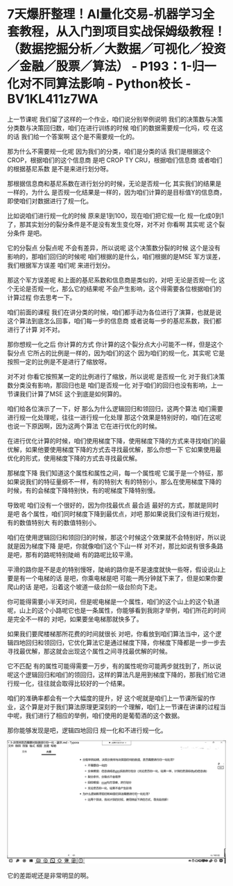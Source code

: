 # 7天爆肝整理！AI量化交易-机器学习全套教程，从入门到项目实战保姆级教程！（数据挖掘分析／大数据／可视化／投资／金融／股票／算法） - P193：1-归一化对不同算法影响 - Python校长 - BV1KL411z7WA

上一节课呢 我们留了这样的一个作业，咱们说分别举例说明 我们的决策数与决策分类数与决策回归数，咱们在进行训练的时候 咱们的数据需要规一化吗，哎 在这的话 我们给一个答案啊 这个是不需要规一化的。

那为什么不需要规一化呢 因为我们的分类，咱们是分类的话 我们是根据这个CROP，根据咱们的这个信息商 是吧 CROP TY CRU，根据咱们信息商 或者咱们的根据基尼系数 是不是来进行划分呀。

那根据信息商和基尼系数在进行划分的时候，无论是否规一化 其实我们的结果是一样的，为什么 是否规一化结果是一样的，因为咱们计算的是目标值Y的信息商，即使咱们对数据进行了规一化。

比如说咱们进行规一化的时候 原来是1到100，现在咱们把它规一化 规一化成0到1了，那其实划分的裂分条件是不是没有发生变化呀，对不对 你看啊 其实呢 这个裂分条件 是吧。

它的分裂点 分裂点呢 不会有差异，所以说呢 这个决策数分裂的时候 这个是没有影响的，那咱们回归的时候呢 咱们根据的是什么，咱们根据的是MSE 军方误差，我们根据军方误差 咱们呢 来进行划分。

那这个军方误差呢 和上面的基尼系数和信息商是类似的，对吧 无论是否规一化 这个无论是否规一化，那么它的结果呢 不会产生影响，这个得需要各位根据咱们的计算过程 你去思考一下。

咱们前面的课程 我们在讲分类的时候，咱们都手动为各位进行了演算，也就是说这个算法到底怎么回事，咱们每一步的信息商 或者说每一步的基尼系数，我们都进行了计算 对不对。

那你想规一化之后 你计算的方式 你计算的这个裂分点大小可能不一样，但是这个裂分点 它所占的比例是一样的，因为咱们的这个 因为咱们的规一化，其实呢 它是按照一定的比例是不是进行了缩放呀。

对不对 你看它按照某一定的比例进行了缩放，所以说呢 是否规一化 对于我们决策数分类没有影响，那回归也是 咱们是否规一化 对于咱们的回归也没有影响，上一节课我们计算了MSE 这个到底是如何算的。

咱们给各位演示了一下，好 那么为什么逻辑回归和领回归，这两个算法 咱们需要进行规一化处理呢，往往一进行规一化处理 那这个效果是特别好的，咱们在这呢 也说一下原因啊，因为这两个算法 它在进行优化的时候。

在进行优化计算的时候，咱们使用梯度下降，使用梯度下降的方式来寻找咱们的最优解，如果他要使用梯度下降的方式去寻找最优解，那么你想一下 它如果使用最优化的形式，使用梯度下降的方式去寻找最优解。

那梯度下降 我们知道这个属性和属性之间，每一个属性呢 它属于是一个特征，那如果说我们的特征量纲不一样，有的特别大 有的特别小，那么在使用梯度下降的时候，有的会梯度下降特别快，有的呢梯度下降特别慢。

导致呢 咱们没有一个很好的，因为你找最优点 最合适 最好的方式，那就是同时 是吧 各个属性，咱们同时梯度下降到最优点，对吧 那如果说我们没有进行规划，有的数值特别大 有的数值特别小。

咱们在使用逻辑回归和领回归的时候，那这个时候这个效果就不会特别好，所以说就是因为梯度下降 是吧，你就像咱们这个下山一样 对不对，那比如说有很多条路 是吧，那有的路呢特别陡峭 有的路呢比较平滑。

平滑的路你是不是走的特别慢呀，陡峭的路你是不是速度就快一些呀，假设说山上要是有一个电梯的话 是吧，你乘电梯是吧 可能一两分钟就下来了，但是如果你要爬山的话 是吧，沿着这个坡道一级台阶一级台阶向下走。

你可能得需要小半天时间，但是呢电梯是一个属性，咱们的这个山上的这个轨道呢，山上的这个小路呢它也是一条属性，你能够看到我刚才举例，咱们所花的时间是完全不一样的 对吧，如果要坐电梯那就快多了。

如果我们要爬楼梯那所花费的时间就很长 对吧，你看放到咱们算法当中，这个逻辑四地回归和领回归，它优化算法它是通过梯度下降，你梯度下降都是一步一步去寻找最优解，那这就会出现这个属性之间寻找最优解的时候。

它不匹配 有的属性可能得需要一万步，有的属性呢你可能两步就找到了，所以说呢这个逻辑回归和咱们的领回归，这样的算法凡是用到梯度下降的，那我们给它进行规一化，往往就会取得比较好的一个结果。

咱们的准确率都会有一个大幅度的提升，好 这个呢就是咱们上一节课所留的作业，这个算是对于我们算法原理更深刻的一个理解，咱们上一节课在讲课的过程当中呢，我们进行了相应的举例，咱们使用的是葡萄酒的这个数据。

那你能够发现是吧，逻辑四地回归 规一化和不进行规一化。

![](img/154ee87dd071dc2f4f3e693665cc1169_1.png)

它的差距呢还是非常明显的啊。